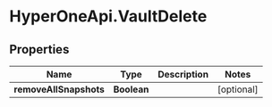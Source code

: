 # HyperOneApi.VaultDelete

## Properties
Name | Type | Description | Notes
------------ | ------------- | ------------- | -------------
**removeAllSnapshots** | **Boolean** |  | [optional] 


